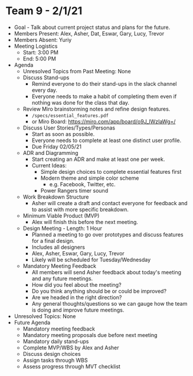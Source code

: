 # Team 9 - 2/1/21

- Goal - Talk about current project status and plans for the future.
- Members Present: Alex, Asher, Dat, Eswar, Gary, Lucy, Trevor
- Members Absent: Yuriy
- Meeting Logistics
  - Start: 3:00 PM
  - End: 5:00 PM
- Agenda
  - Unresolved Topics from Past Meeting: None
  - Discuss Stand-ups
    - Remind everyone to do their stand-ups in the slack channel every day.
    - Everyone needs to make a habit of completing them even if nothing was done for the class that day.
  - Review Miro brainstorming notes and refine design features.
    - `/specs/essential_features.pdf`
    - or Miro Board: https://miro.com/app/board/o9J_lWzIaWg=/
  - Discuss User Stories/Types/Personas
    - Start as soon as possible.
    - Everyone needs to complete at least one distinct user profile.
    - Due Friday 02/05/21
  - ADR and Diagramming
    - Start creating an ADR and make at least one per week.
    - Current Ideas:
      - Simple design choices to complete essential features first
      - Modern theme and simple color scheme
        - e.g. Facebook, Twitter, etc.
      - Power Rangers timer sound
  - Work Breakdown Structure
    - Asher will create a draft and contact everyone for feedback and to assist with more specific breakdown.
  - Minimum Viable Product (MVP)
    - Alex will finish this before the next meeting.
  - Design Meeting - Length: 1 Hour
    - Planned a meeting to go over prototypes and discuss features for a final design.
    - Includes all designers
    - Alex, Asher, Eswar, Gary, Lucy, Trevor
    - Likely will be scheduled for Tuesday/Wednesday
  - Mandatory Meeting Feedback
    - All members will send Asher feedback about today's meeting and any future meetings.
    - How did you feel about the meeting?
    - Do you think anything should be or could be improved?
    - Are we headed in the right direction?
    - Any general thoughts/questions so we can gauge how the team is doing and improve future meetings.
- Unresolved Topics: None
- Future Agenda
  - Mandatory meeting feedback
  - Mandatory meeting proposals due before next meeting
  - Mandatory daily stand-ups
  - Complete MVP/WBS by Alex and Asher
  - Discuss design choices
  - Assign tasks through WBS
  - Assess progress through MVT checklist
